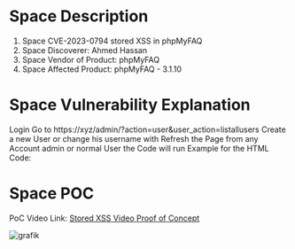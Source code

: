 # Space Description

1. Space CVE-2023-0794 stored XSS in phpMyFAQ
1. Space Discoverer: Ahmed Hassan
1. Space Vendor of Product: phpMyFAQ
1. Space Affected Product: phpMyFAQ - 3.1.10

# Space Vulnerability Explanation

Login
Go to https://xyz/admin/?action=user&user_action=listallusers
Create a new User or change his username with <script>alert(‘1’)</script>
Refresh the Page from any Account admin or normal User the Code will run Example for the HTML Code: <script>alert(‘1’)</script>


# Space POC

PoC Video Link: [Stored XSS Video Proof of Concept ](https://mega.nz/file/vBl2EJoT#KVnXKVqLOl5Qhux9lJrcr53egaZtEzu00UR0VEqOynE) 

![grafik](https://github.com/ahmedvienna/Vulnerabilities/assets/80028768/91eebd73-de73-40e2-bead-626858691301)

